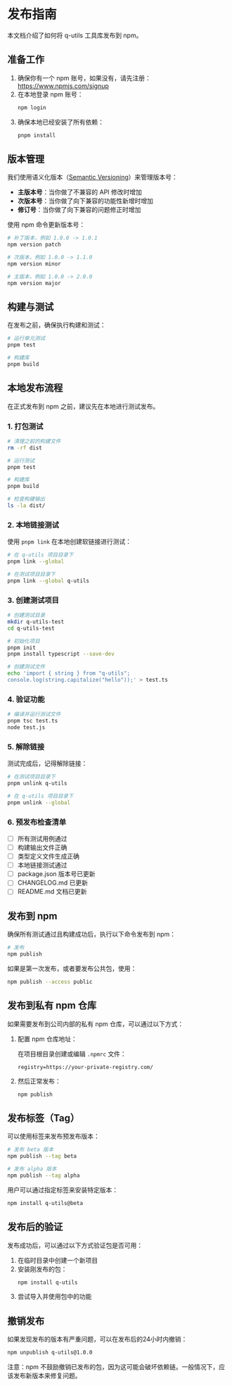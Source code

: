 # 发布指南

本文档介绍了如何将 q-utils 工具库发布到 npm。

## 准备工作

1. 确保你有一个 npm 账号，如果没有，请先注册：https://www.npmjs.com/signup
2. 在本地登录 npm 账号：
   ```bash
   npm login
   ```
3. 确保本地已经安装了所有依赖：
   ```bash
   pnpm install
   ```

## 版本管理

我们使用语义化版本（[Semantic Versioning](https://semver.org/lang/zh-CN/)）来管理版本号：

- **主版本号**：当你做了不兼容的 API 修改时增加
- **次版本号**：当你做了向下兼容的功能性新增时增加
- **修订号**：当你做了向下兼容的问题修正时增加

使用 npm 命令更新版本号：

```bash
# 补丁版本，例如 1.0.0 -> 1.0.1
npm version patch

# 次版本，例如 1.0.0 -> 1.1.0
npm version minor

# 主版本，例如 1.0.0 -> 2.0.0
npm version major
```

## 构建与测试

在发布之前，确保执行构建和测试：

```bash
# 运行单元测试
pnpm test

# 构建库
pnpm build
```

## 本地发布流程

在正式发布到 npm 之前，建议先在本地进行测试发布。

### 1. 打包测试

```bash
# 清理之前的构建文件
rm -rf dist

# 运行测试
pnpm test

# 构建库
pnpm build

# 检查构建输出
ls -la dist/
```

### 2. 本地链接测试

使用 `pnpm link` 在本地创建软链接进行测试：

```bash
# 在 q-utils 项目目录下
pnpm link --global

# 在测试项目目录下
pnpm link --global q-utils
```

### 3. 创建测试项目

```bash
# 创建测试目录
mkdir q-utils-test
cd q-utils-test

# 初始化项目
pnpm init
pnpm install typescript --save-dev

# 创建测试文件
echo 'import { string } from "q-utils";
console.log(string.capitalize("hello"));' > test.ts
```

### 4. 验证功能

```bash
# 编译并运行测试文件
pnpm tsc test.ts
node test.js
```

### 5. 解除链接

测试完成后，记得解除链接：

```bash
# 在测试项目目录下
pnpm unlink q-utils

# 在 q-utils 项目目录下
pnpm unlink --global
```

### 6. 预发布检查清单

- [ ] 所有测试用例通过
- [ ] 构建输出文件正确
- [ ] 类型定义文件生成正确
- [ ] 本地链接测试通过
- [ ] package.json 版本号已更新
- [ ] CHANGELOG.md 已更新
- [ ] README.md 文档已更新

## 发布到 npm

确保所有测试通过且构建成功后，执行以下命令发布到 npm：

```bash
# 发布
npm publish
```

如果是第一次发布，或者要发布公共包，使用：

```bash
npm publish --access public
```

## 发布到私有 npm 仓库

如果需要发布到公司内部的私有 npm 仓库，可以通过以下方式：

1. 配置 npm 仓库地址：
   
   在项目根目录创建或编辑 `.npmrc` 文件：
   ```
   registry=https://your-private-registry.com/
   ```

2. 然后正常发布：
   ```bash
   npm publish
   ```

## 发布标签（Tag）

可以使用标签来发布预发布版本：

```bash
# 发布 beta 版本
npm publish --tag beta

# 发布 alpha 版本
npm publish --tag alpha
```

用户可以通过指定标签来安装特定版本：

```bash
npm install q-utils@beta
```

## 发布后的验证

发布成功后，可以通过以下方式验证包是否可用：

1. 在临时目录中创建一个新项目
2. 安装刚发布的包：
   ```bash
   npm install q-utils
   ```
3. 尝试导入并使用包中的功能

## 撤销发布

如果发现发布的版本有严重问题，可以在发布后的24小时内撤销：

```bash
npm unpublish q-utils@1.0.0
```

注意：npm 不鼓励撤销已发布的包，因为这可能会破坏依赖链。一般情况下，应该发布新版本来修复问题。 